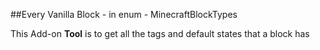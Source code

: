 ##Every Vanilla Block - in enum - MinecraftBlockTypes

This Add-on **Tool** is to get all the tags and default states that a block has